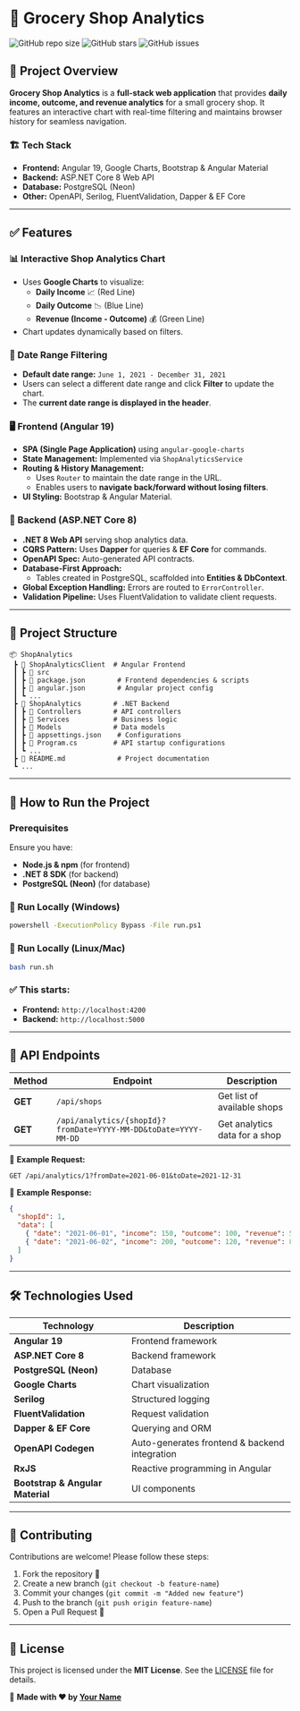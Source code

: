 ﻿# 🛒 Grocery Shop Analytics

![GitHub repo size](https://img.shields.io/github/repo-size/your-username/grocery-shop-analytics?style=flat-square)
![GitHub stars](https://img.shields.io/github/stars/your-username/grocery-shop-analytics?style=flat-square)
![GitHub issues](https://img.shields.io/github/issues/your-username/grocery-shop-analytics?style=flat-square)

## 📌 Project Overview
**Grocery Shop Analytics** is a **full-stack web application** that provides **daily income, outcome, and revenue analytics** for a small grocery shop. It features an interactive chart with real-time filtering and maintains browser history for seamless navigation.

### 🏗 Tech Stack
- **Frontend:** Angular 19, Google Charts, Bootstrap & Angular Material
- **Backend:** ASP.NET Core 8 Web API
- **Database:** PostgreSQL (Neon)
- **Other:** OpenAPI, Serilog, FluentValidation, Dapper & EF Core

---

## ✅ Features
### 📊 Interactive Shop Analytics Chart
- Uses **Google Charts** to visualize:
  - **Daily Income** 📈 (Red Line)
  - **Daily Outcome** 📉 (Blue Line)
  - **Revenue (Income - Outcome)** 💰 (Green Line)
- Chart updates dynamically based on filters.

### 📅 Date Range Filtering
- **Default date range:** `June 1, 2021 - December 31, 2021`
- Users can select a different date range and click **Filter** to update the chart.
- The **current date range is displayed in the header**.

### 🖥️ Frontend (Angular 19)
- **SPA (Single Page Application)** using `angular-google-charts`
- **State Management:** Implemented via `ShopAnalyticsService`
- **Routing & History Management:**
  - Uses `Router` to maintain the date range in the URL.
  - Enables users to **navigate back/forward without losing filters**.
- **UI Styling:** Bootstrap & Angular Material.

### 🚀 Backend (ASP.NET Core 8)
- **.NET 8 Web API** serving shop analytics data.
- **CQRS Pattern:** Uses **Dapper** for queries & **EF Core** for commands.
- **OpenAPI Spec:** Auto-generated API contracts.
- **Database-First Approach:**
  - Tables created in PostgreSQL, scaffolded into **Entities & DbContext**.
- **Global Exception Handling:** Errors are routed to `ErrorController`.
- **Validation Pipeline:** Uses FluentValidation to validate client requests.

---

## 📂 Project Structure
```
📦 ShopAnalytics
 ┣ 📂 ShopAnalyticsClient  # Angular Frontend
 ┃ ┣ 📂 src
 ┃ ┣ 📄 package.json        # Frontend dependencies & scripts
 ┃ ┣ 📄 angular.json        # Angular project config
 ┃ ┗ ...
 ┣ 📂 ShopAnalytics        # .NET Backend
 ┃ ┣ 📂 Controllers        # API controllers
 ┃ ┣ 📂 Services           # Business logic
 ┃ ┣ 📂 Models             # Data models
 ┃ ┣ 📄 appsettings.json    # Configurations
 ┃ ┣ 📄 Program.cs         # API startup configurations
 ┃ ┗ ...
 ┣ 📄 README.md             # Project documentation
 ┗ ...
```

---

## 🚀 How to Run the Project
### Prerequisites
Ensure you have:
- **Node.js & npm** (for frontend)
- **.NET 8 SDK** (for backend)
- **PostgreSQL (Neon)** (for database)

### 🏃 Run Locally (Windows)
```sh
powershell -ExecutionPolicy Bypass -File run.ps1
```

### 🏃 Run Locally (Linux/Mac)
```sh
bash run.sh
```

### ✅ This starts:
- **Frontend:** `http://localhost:4200`
- **Backend:** `http://localhost:5000`

---

## 🔗 API Endpoints
| Method | Endpoint | Description |
|--------|---------|-------------|
| **GET** | `/api/shops` | Get list of available shops |
| **GET** | `/api/analytics/{shopId}?fromDate=YYYY-MM-DD&toDate=YYYY-MM-DD` | Get analytics data for a shop |

📌 **Example Request:**
```http
GET /api/analytics/1?fromDate=2021-06-01&toDate=2021-12-31
```

📌 **Example Response:**
```json
{
  "shopId": 1,
  "data": [
    { "date": "2021-06-01", "income": 150, "outcome": 100, "revenue": 50 },
    { "date": "2021-06-02", "income": 200, "outcome": 120, "revenue": 80 }
  ]
}
```

---

## 🛠 Technologies Used
| Technology                       | Description |
|----------------------------------|-------------|
| **Angular 19**                   | Frontend framework |
| **ASP.NET Core 8**               | Backend framework |
| **PostgreSQL (Neon)**            | Database |
| **Google Charts**                | Chart visualization |
| **Serilog**                      | Structured logging |
| **FluentValidation**             | Request validation |
| **Dapper & EF Core**             | Querying and ORM |
| **OpenAPI Codegen**              | Auto-generates frontend & backend integration |
| **RxJS**                         | Reactive programming in Angular |
| **Bootstrap & Angular Material** | UI components |

---

## 🤝 Contributing
Contributions are welcome! Please follow these steps:
1. Fork the repository 📌
2. Create a new branch (`git checkout -b feature-name`)
3. Commit your changes (`git commit -m "Added new feature"`)
4. Push to the branch (`git push origin feature-name`)
5. Open a Pull Request 🚀

---

## 📜 License
This project is licensed under the **MIT License**. See the [LICENSE](LICENSE) file for details.

📌 **Made with ❤️ by [Your Name](https://github.com/your-username)**

